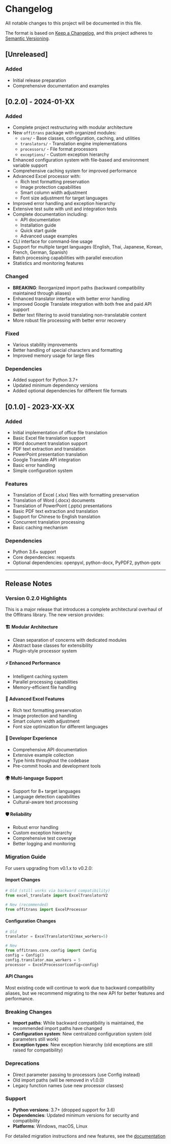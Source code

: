 # Changelog

All notable changes to this project will be documented in this file.

The format is based on [Keep a Changelog](https://keepachangelog.com/en/1.0.0/),
and this project adheres to [Semantic Versioning](https://semver.org/spec/v2.0.0.html).

## [Unreleased]

### Added
- Initial release preparation
- Comprehensive documentation and examples

## [0.2.0] - 2024-01-XX

### Added
- Complete project restructuring with modular architecture
- New `offitrans` package with organized modules:
  - `core/` - Base classes, configuration, caching, and utilities
  - `translators/` - Translation engine implementations
  - `processors/` - File format processors
  - `exceptions/` - Custom exception hierarchy
- Enhanced configuration system with file-based and environment variable support
- Comprehensive caching system for improved performance
- Advanced Excel processor with:
  - Rich text formatting preservation
  - Image protection capabilities
  - Smart column width adjustment
  - Font size adjustment for target languages
- Improved error handling and exception hierarchy
- Extensive test suite with unit and integration tests
- Complete documentation including:
  - API documentation
  - Installation guide
  - Quick start guide
  - Advanced usage examples
- CLI interface for command-line usage
- Support for multiple target languages (English, Thai, Japanese, Korean, French, German, Spanish)
- Batch processing capabilities with parallel execution
- Statistics and monitoring features

### Changed
- **BREAKING**: Reorganized import paths (backward compatibility maintained through aliases)
- Enhanced translator interface with better error handling
- Improved Google Translate integration with both free and paid API support
- Better text filtering to avoid translating non-translatable content
- More robust file processing with better error recovery

### Fixed
- Various stability improvements
- Better handling of special characters and formatting
- Improved memory usage for large files

### Dependencies
- Added support for Python 3.7+
- Updated minimum dependency versions
- Added optional dependencies for different file formats

## [0.1.0] - 2023-XX-XX

### Added
- Initial implementation of office file translation
- Basic Excel file translation support
- Word document translation support
- PDF text extraction and translation
- PowerPoint presentation translation
- Google Translate API integration
- Basic error handling
- Simple configuration system

### Features
- Translation of Excel (.xlsx) files with formatting preservation
- Translation of Word (.docx) documents
- Translation of PowerPoint (.pptx) presentations
- Basic PDF text extraction and translation
- Support for Chinese to English translation
- Concurrent translation processing
- Basic caching mechanism

### Dependencies
- Python 3.6+ support
- Core dependencies: requests
- Optional dependencies: openpyxl, python-docx, PyPDF2, python-pptx

---

## Release Notes

### Version 0.2.0 Highlights

This is a major release that introduces a complete architectural overhaul of the Offitrans library. The new version provides:

#### 🏗️ **Modular Architecture**
- Clean separation of concerns with dedicated modules
- Abstract base classes for extensibility
- Plugin-style processor system

#### ⚡ **Enhanced Performance**
- Intelligent caching system
- Parallel processing capabilities
- Memory-efficient file handling

#### 🎨 **Advanced Excel Features**
- Rich text formatting preservation
- Image protection and handling
- Smart column width adjustment
- Font size optimization for different languages

#### 🔧 **Developer Experience**
- Comprehensive API documentation
- Extensive example collection
- Type hints throughout the codebase
- Pre-commit hooks and development tools

#### 🌍 **Multi-language Support**
- Support for 8+ target languages
- Language detection capabilities
- Cultural-aware text processing

#### 🛡️ **Reliability**
- Robust error handling
- Custom exception hierarchy
- Comprehensive test coverage
- Better logging and monitoring

### Migration Guide

For users upgrading from v0.1.x to v0.2.0:

#### Import Changes
```python
# Old (still works via backward compatibility)
from excel_translate import ExcelTranslatorV2

# New (recommended)
from offitrans import ExcelProcessor
```

#### Configuration Changes
```python
# Old
translator = ExcelTranslatorV2(max_workers=5)

# New
from offitrans.core.config import Config
config = Config()
config.translator.max_workers = 5
processor = ExcelProcessor(config=config)
```

#### API Changes
Most existing code will continue to work due to backward compatibility aliases, but we recommend migrating to the new API for better features and performance.

### Breaking Changes

- **Import paths**: While backward compatibility is maintained, the recommended import paths have changed
- **Configuration system**: New centralized configuration system (old parameters still work)
- **Exception types**: New exception hierarchy (old exceptions are still raised for compatibility)

### Deprecations

- Direct parameter passing to processors (use Config instead)
- Old import paths (will be removed in v1.0.0)
- Legacy function names (use new processor classes)

### Support

- **Python versions**: 3.7+ (dropped support for 3.6)
- **Dependencies**: Updated minimum versions for security and compatibility
- **Platforms**: Windows, macOS, Linux

For detailed migration instructions and new features, see the [documentation](docs/)